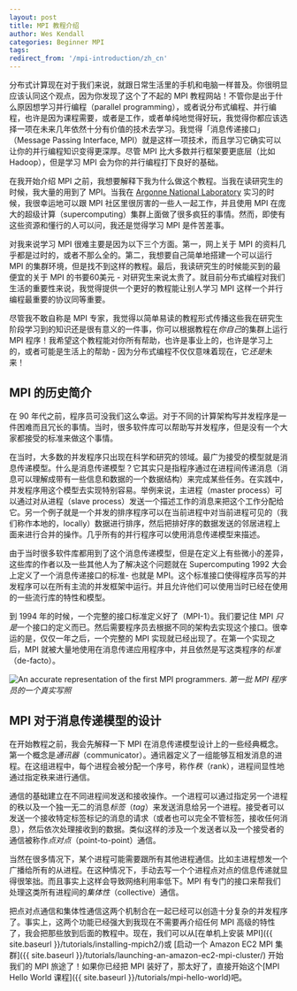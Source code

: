 ```yaml
---
layout: post
title: MPI 教程介绍
author: Wes Kendall
categories: Beginner MPI
tags:
redirect_from: '/mpi-introduction/zh_cn'
---
```


分布式计算现在对于我们来说，就跟日常生活里的手机和电脑一样普及。你很明显应该认同这个观点，因为你发现了这个了不起的 MPI 教程网站！不管你是出于什么原因想学习并行编程（parallel programming），或者说分布式编程、并行编程，也许是因为课程需要，或者是工作，或者单纯地觉得好玩，我觉得你都应该选择一项在未来几年依然十分有价值的技术去学习。我觉得「消息传递接口」（Message Passing Interface, MPI）就是这样一项技术，而且学习它确实可以让你的并行编程知识变得更深厚。尽管 MPI 比大多数并行框架要更底层（比如 Hadoop），但是学习 MPI 会为你的并行编程打下良好的基础。

在我开始介绍 MPI 之前，我想要解释下我为什么做这个教程。当我在读研究生的时候，我大量的用到了 MPI。当我在 [Argonne National Laboratory](http://www.anl.gov) 实习的时候，我很幸运地可以跟 MPI 社区里很厉害的一些人一起工作，并且使用 MPI 在庞大的超级计算（supercomputing）集群上面做了很多疯狂的事情。然而，即使有这些资源和懂行的人可以问，我还是觉得学习 MPI 是件苦差事。

对我来说学习 MPI 很难主要是因为以下三个方面。第一，网上关于 MPI 的资料几乎都是过时的，或者不那么全的。第二，我想要自己简单地搭建一个可以运行 MPI 的集群环境，但是找不到这样的教程。最后，我读研究生的时候能买到的最便宜的关于 MPI 的书要60美元 - 对研究生来说太贵了。就目前分布式编程对我们生活的重要性来说，我觉得提供一个更好的教程能让别人学习 MPI 这样一个并行编程最重要的协议同等重要。

尽管我不敢自称是 MPI 专家，我觉得以简单易读的教程形式传播这些我在研究生阶段学习到的知识还是很有意义的一件事，你可以根据教程在*你自己*的集群上运行 MPI 程序！我希望这个教程能对你所有帮助，也许是事业上的，也许是学习上的，或者可能是生活上的帮助 - 因为分布式编程不仅仅意味着现在，它*还是*未来！

## MPI 的历史简介
在 90 年代之前，程序员可没我们这么幸运。对于不同的计算架构写并发程序是一件困难而且冗长的事情。当时，很多软件库可以帮助写并发程序，但是没有一个大家都接受的标准来做这个事情。

在当时，大多数的并发程序只出现在科学和研究的领域。最广为接受的模型就是消息传递模型。什么是消息传递模型？它其实只是指程序通过在进程间传递消息（消息可以理解成带有一些信息和数据的一个数据结构）来完成某些任务。在实践中，并发程序用这个模型去实现特别容易。举例来说，主进程（master process）可以通过对从进程（slave process）发送一个描述工作的消息来把这个工作分配给它。另一个例子就是一个并发的排序程序可以在当前进程中对当前进程可见的（我们称作本地的，locally）数据进行排序，然后把排好序的数据发送的邻居进程上面来进行合并的操作。几乎所有的并行程序可以使用消息传递模型来描述。

由于当时很多软件库都用到了这个消息传递模型，但是在定义上有些微小的差异，这些库的作者以及一些其他人为了解决这个问题就在 Supercomputing 1992 大会上定义了一个消息传递接口的标准- 也就是 MPI。这个标准接口使得程序员写的并发程序可以在所有主流的并发框架中运行。并且允许他们可以使用当时已经在使用的一些流行库的特性和模型。

到 1994 年的时候，一个完整的接口标准定义好了（MPI-1）。我们要记住 MPI *只是*一个接口的定义而已。然后需要程序员去根据不同的架构去实现这个接口。很幸运的是，仅仅一年之后，一个完整的 MPI 实现就已经出现了。在第一个实现之后，MPI 就被大量地使用在消息传递应用程序中，并且依然是写这类程序的*标准*（de-facto）。


![An accurate representation of the first MPI programmers.](../90s_nerd.jpg)
*第一批 MPI 程序员的一个真实写照*

## MPI 对于消息传递模型的设计
在开始教程之前，我会先解释一下 MPI 在消息传递模型设计上的一些经典概念。第一个概念是*通讯器*（communicator）。通讯器定义了一组能够互相发消息的进程。在这组进程中，每个进程会被分配一个序号，称作*秩*（rank），进程间显性地通过指定秩来进行通信。

通信的基础建立在不同进程间发送和接收操作。一个进程可以通过指定另一个进程的秩以及一个独一无二的消息*标签*（*tag*）来发送消息给另一个进程。接受者可以发送一个接收特定标签标记的消息的请求（或者也可以完全不管标签，接收任何消息），然后依次处理接收到的数据。类似这样的涉及一个发送者以及一个接受者的通信被称作*点对点*（point-to-point）通信。


当然在很多情况下，某个进程可能需要跟所有其他进程通信。比如主进程想发一个广播给所有的从进程。在这种情况下，手动去写一个个进程点对点的信息传递就显得很笨拙。而且事实上这样会导致网络利用率低下。MPI 有专门的接口来帮我们处理这类所有进程间的*集体性*（collective）通信。

把点对点通信和集体性通信这两个机制合在一起已经可以创造十分复杂的并发程序了。事实上，这两个功能已经强大到我现在不需要再介绍任何 MPI 高级的特性了，我会把那些放到后面的教程中。现在，我们可以从[在单机上安装 MPI]({{ site.baseurl }}/tutorials/installing-mpich2/)或 [启动一个 Amazon EC2 MPI 集群]({{ site.baseurl }}/tutorials/launching-an-amazon-ec2-mpi-cluster/) 开始我们的 MPI 旅途了！如果你已经把 MPI 装好了，那太好了，直接开始这个[MPI Hello World 课程]({{ site.baseurl }}/tutorials/mpi-hello-world)吧。
